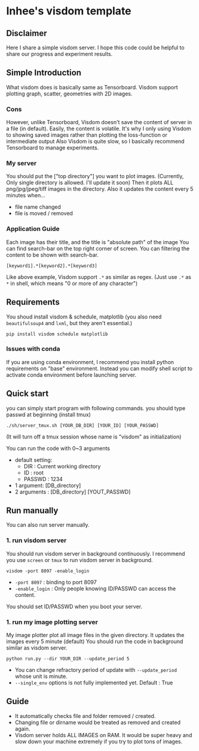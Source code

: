 # Inhee's visdom template
## Disclaimer
Here I share a simple visdom server. 
I hope this code could be helpful to share our progress and experiment results.

## Simple Introduction
What visdom does is basically same as Tensorboard.
Visdom support plotting graph, scatter, geometries with 2D images. 

### Cons

However, unlike Tensorboard, Visdom doesn't save the content of server in a file (in default).
Easily, the content is volatile. 
It's why I only using Visdom to showing saved images rather than plotting the loss-function or intermediate output
Also Visdom is quite slow, so I basically recommend Tensorboard to manage experiments. 


### My server

You should put the ["top directory"] you want to plot images. 
(Currently, Only single directory is allowed. I'll update it soon)
Then it plots ALL png/jpg/jpeg/tiff images in the directory.
Also it updates the content every 5 minutes when...
- file name changed
- file is moved / removed


### Application Guide
Each image has their title, and the title is "absolute path" of the image
You can find search-bar on the top right corner of screen. 
You can filtering the content to be shown with search-bar. 

```
[keyword1].*[keyword2].*[keyword3]
```
Like above example, Visdom support `.*` as similar as regex. 
(Just use `.*` as `*` in shell, which means "0 or more of any character")


## Requirements
You shoud install visdom & schedule, matplotlib
(you also need `beautifulsoup4` and `lxml`, but they aren't essential.)

```
pip install visdom schedule matplotlib
```

### Issues with conda
If you are using conda environment, I recommend you install python requirements on "base" environment. 
Instead you can modify shell script to activate conda environment before launching server.


## Quick start
you can simply start program with following commands.
you should type passwd at beginning (install tmux)

```
./sh/server_tmux.sh [YOUR_DB_DIR] [YOUR_ID] [YOUR_PASSWD]
```
(It will turn off a tmux session whose name is "visdom" as initialization)

You can run the code with 0~3 arguments
- default setting: 
    - DIR : Current working directory
    - ID : root
    - PASSWD : 1234
- 1 argument: [DB_directory] 
- 2 arguments : [DB_directory] [YOUT_PASSWD]




## Run manually
You can also run server manually. 
### 1. run visdom server
You should run visdom server in background continuously. 
I recommend you use `screen` or `tmux` to run visdom server in background.

```
visdom -port 8097 -enable_login
```

- `-port 8097` : binding to port 8097
- `-enable_login` : Only people knowing ID/PASSWD can access the content.

You should set ID/PASSWD when you boot your server.

### 1. run my image plotting server
My image plotter plot all image files in the given directory.
It updates the images every 5 minute (default)
You should run the code in background similar as visdom server.

```
python run.py --dir YOUR_DIR --update_period 5
```

- You can change refractory period of update with `--update_period` whose unit is minute.
- `--single_env` options is not fully implemented yet. Default : True


## Guide
- It automatically checks file and folder removed / created.
- Changing file or dirname would be treated as removed and created again.
- Visdom server holds ALL IMAGES on RAM. It would be super heavy and slow down your machine extremely if you try to plot tons of images.


